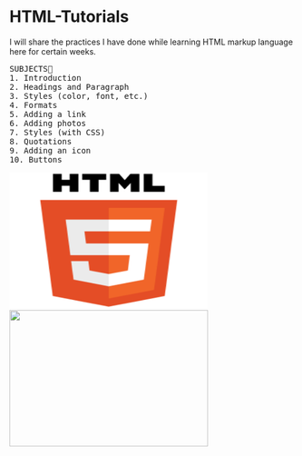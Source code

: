 # HTML-Tutorials
I will share the practices I have done while learning HTML markup language here for certain weeks.
<pre>
SUBJECTS&#128204;
1. Introduction
2. Headings and Paragraph
3. Styles (color, font, etc.)
4. Formats
5. Adding a link
6. Adding photos
7. Styles (with CSS)
8. Quotations
9. Adding an icon
10. Buttons
</pre>
 <img src="https://raw.githubusercontent.com/devicons/devicon/master/icons/html5/html5-original-wordmark.svg" style="width:350px; height:240px">
 <img src="https://visionofgeek.com/wp-content/uploads/What-is-HTML-1080x720.png" style="width:350px; height:240px">

